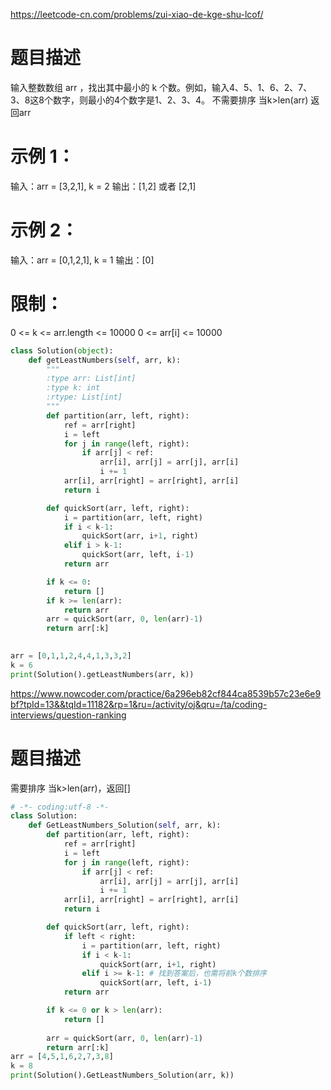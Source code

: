 https://leetcode-cn.com/problems/zui-xiao-de-kge-shu-lcof/
# 题目描述
输入整数数组 arr ，找出其中最小的 k 个数。例如，输入4、5、1、6、2、7、3、8这8个数字，则最小的4个数字是1、2、3、4。
不需要排序
当k>len(arr) 返回arr

# 示例 1：
输入：arr = [3,2,1], k = 2
输出：[1,2] 或者 [2,1]

# 示例 2：
输入：arr = [0,1,2,1], k = 1
输出：[0]
 
# 限制：
0 <= k <= arr.length <= 10000
0 <= arr[i] <= 10000

```python
class Solution(object):
    def getLeastNumbers(self, arr, k):
        """
        :type arr: List[int]
        :type k: int
        :rtype: List[int]
        """
        def partition(arr, left, right):
            ref = arr[right]
            i = left
            for j in range(left, right):
                if arr[j] < ref:
                    arr[i], arr[j] = arr[j], arr[i]
                    i += 1
            arr[i], arr[right] = arr[right], arr[i]
            return i

        def quickSort(arr, left, right):
            i = partition(arr, left, right)
            if i < k-1:
                quickSort(arr, i+1, right)
            elif i > k-1:
                quickSort(arr, left, i-1)
            return arr

        if k <= 0:
            return []
        if k >= len(arr):
            return arr
        arr = quickSort(arr, 0, len(arr)-1)
        return arr[:k]
            

arr = [0,1,1,2,4,4,1,3,3,2]
k = 6
print(Solution().getLeastNumbers(arr, k))
```

https://www.nowcoder.com/practice/6a296eb82cf844ca8539b57c23e6e9bf?tpId=13&&tqId=11182&rp=1&ru=/activity/oj&qru=/ta/coding-interviews/question-ranking
# 题目描述
需要排序
当k>len(arr)，返回[]

```python
# -*- coding:utf-8 -*-
class Solution:
    def GetLeastNumbers_Solution(self, arr, k):
        def partition(arr, left, right):
            ref = arr[right]
            i = left
            for j in range(left, right):
                if arr[j] < ref:
                    arr[i], arr[j] = arr[j], arr[i]
                    i += 1
            arr[i], arr[right] = arr[right], arr[i]
            return i

        def quickSort(arr, left, right):
            if left < right:
                i = partition(arr, left, right)
                if i < k-1:
                    quickSort(arr, i+1, right)
                elif i >= k-1: # 找到答案后，也需将前k个数排序
                    quickSort(arr, left, i-1)
            return arr

        if k <= 0 or k > len(arr):
            return []
        
        arr = quickSort(arr, 0, len(arr)-1)
        return arr[:k]
arr = [4,5,1,6,2,7,3,8]
k = 8
print(Solution().GetLeastNumbers_Solution(arr, k))
```